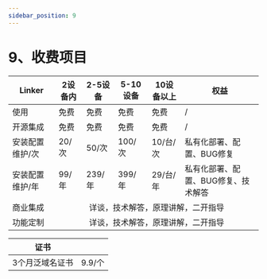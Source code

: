 ```yaml
---
sidebar_position: 9
---
```


# 9、收费项目

<table width="100%">
    <thead>
        <tr>
            <th>Linker</th>
            <th>2设备内</th>
            <th>2-5设备</th>
            <th>5-10设备</th>
            <th>10设备以上</th>
            <th>权益</th>
        </tr>
    </thead>
    <tbody>
        <tr>
            <td>使用</td>
            <td>免费</td>
            <td>免费</td>
            <td>免费</td>
            <td>免费</td>
            <td>/</td>
        </tr>
         <tr>
            <td>开源集成</td>
            <td>免费</td>
            <td>免费</td>
            <td>免费</td>
            <td>免费</td>
            <td>/</td>
        </tr>
        <tr>
            <td>安装配置维护/次</td>
            <td>20/次</td>
            <td>50/次</td>
            <td>100/次</td>
            <td>10/台/次</td>
            <td>私有化部署、配置、BUG修复</td>
        </tr>
        <tr>
            <td>安装配置维护/年</td>
            <td>99/年</td>
            <td>239/年</td>
            <td>399/年</td>
            <td>29/台/年</td>
            <td>私有化部署、配置、BUG修复、技术解答</td>
        </tr>
        <tr>
            <td>商业集成</td>
            <td colspan="5" align="center">详谈，技术解答，原理讲解，二开指导</td>
        </tr>
        <tr>
            <td>功能定制</td>
            <td colspan="5" align="center">详谈，技术解答，原理讲解，二开指导</td>
        </tr>
    </tbody>
</table>
<table width="100%">
    <thead>
        <tr>
            <th>证书</th>
            <th></th>
        </tr>
    </thead>
    <tbody>
         <tr>
            <td>3个月泛域名证书</td>
            <td align="center">9.9/个</td>
        </tr>
    </tbody>
</table>